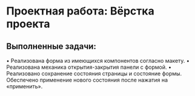 # Проектная работа: Вёрстка проекта

## Выполненные задачи:
• Реализована форма из имеющихся компонентов согласно макету.
• Реализована механика открытия-закрытия панели с формой.
• Реализовано сохранение состояния страницы и состояние формы. Обеспечено применение нового состояния после нажатия на «применить».
